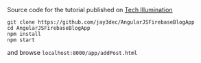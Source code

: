 
Source code for the tutorial published on [Tech Illumination](http://www.techillumination.in/2014/07/web-app-using-angularjs-and-firebase.html)  
```
git clone https://github.com/jay3dec/AngularJSFirebaseBlogApp
cd AngularJSFirebaseBlogApp
npm install
npm start
```

and browse `localhost:8000/app/addPost.html`
